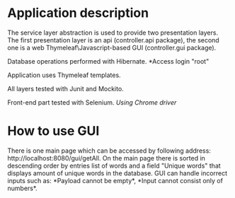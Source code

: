 <h1>Application description</h1>
The service layer abstraction is used to provide two presentation layers. The first presentation layer is an api (controller.api package), the second one is a web Thymeleaf\Javascript-based GUI (controller.gui package).

Database operations performed with Hibernate. *Access login "root" 

Application uses Thymeleaf templates.

All layers tested with Junit and Mockito.

Front-end part tested with Selenium. *Using Chrome driver*
<h1>How to use GUI</h1>
There is one main page which can be accessed by following address: http://localhost:8080/gui/getAll.
On the main page there is sorted in descending order by entries list of words and a field "Unique words" that 
displays amount of unique words in the database. 
GUI can handle incorrect inputs such as: *Payload cannot be empty*, *Input cannot consist only of numbers*.
